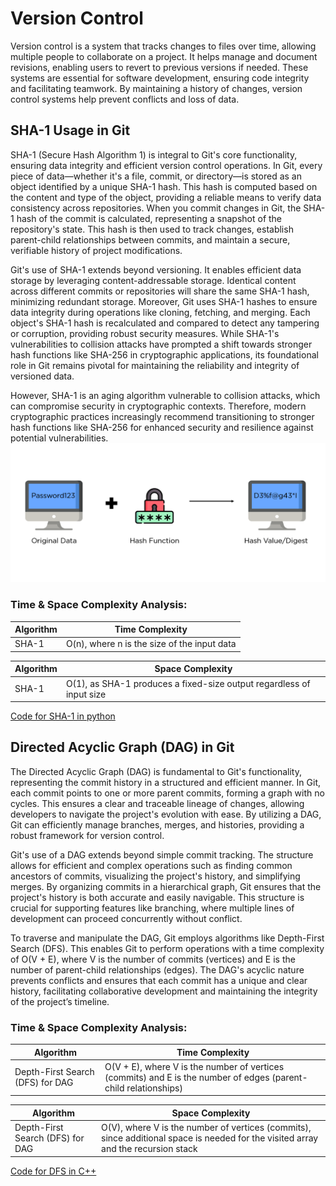 # Version Control

Version control is a system that tracks changes to files over time, allowing multiple people to collaborate on a project. It helps manage and document revisions, enabling users to revert to previous versions if needed.
These systems are essential for software development, ensuring code integrity and facilitating teamwork. By maintaining a history of changes, version control systems help prevent conflicts and loss of data.

## SHA-1 Usage in Git

SHA-1 (Secure Hash Algorithm 1) is integral to Git's core functionality, ensuring data integrity and efficient version control operations. In Git, every piece of data—whether it's a file, commit, or directory—is stored as an object identified by a unique SHA-1 hash. This hash is computed based on the content and type of the object, providing a reliable means to verify data consistency across repositories. When you commit changes in Git, the SHA-1 hash of the commit is calculated, representing a snapshot of the repository's state. This hash is then used to track changes, establish parent-child relationships between commits, and maintain a secure, verifiable history of project modifications.

Git's use of SHA-1 extends beyond versioning. It enables efficient data storage by leveraging content-addressable storage. Identical content across different commits or repositories will share the same SHA-1 hash, minimizing redundant storage. Moreover, Git uses SHA-1 hashes to ensure data integrity during operations like cloning, fetching, and merging. Each object's SHA-1 hash is recalculated and compared to detect any tampering or corruption, providing robust security measures. While SHA-1's vulnerabilities to collision attacks have prompted a shift towards stronger hash functions like SHA-256 in cryptographic applications, its foundational role in Git remains pivotal for maintaining the reliability and integrity of versioned data.

However, SHA-1 is an aging algorithm vulnerable to collision attacks, which can compromise security in cryptographic contexts. Therefore, modern cryptographic practices increasingly recommend transitioning to stronger hash functions like SHA-256 for enhanced security and resilience against potential vulnerabilities.
![](./Images/hashing.png)

### Time & Space Complexity Analysis:

| Algorithm | Time Complexity |
|-----------|-----------------|
| SHA-1 | O(n), where n is the size of the input data |

| Algorithm | Space Complexity |
|-----------|------------------|
| SHA-1  | O(1), as SHA-1 produces a fixed-size output regardless of input size |

[Code for SHA-1 in python](../codes/sha_1.py)


## Directed Acyclic Graph (DAG) in Git

The Directed Acyclic Graph (DAG) is fundamental to Git's functionality, representing the commit history in a structured and efficient manner. In Git, each commit points to one or more parent commits, forming a graph with no cycles. This ensures a clear and traceable lineage of changes, allowing developers to navigate the project's evolution with ease. By utilizing a DAG, Git can efficiently manage branches, merges, and histories, providing a robust framework for version control.

Git's use of a DAG extends beyond simple commit tracking. The structure allows for efficient and complex operations such as finding common ancestors of commits, visualizing the project's history, and simplifying merges. By organizing commits in a hierarchical graph, Git ensures that the project's history is both accurate and easily navigable. This structure is crucial for supporting features like branching, where multiple lines of development can proceed concurrently without conflict.

To traverse and manipulate the DAG, Git employs algorithms like Depth-First Search (DFS). This enables Git to perform operations with a time complexity of O(V + E), where V is the number of commits (vertices) and E is the number of parent-child relationships (edges). The DAG's acyclic nature prevents conflicts and ensures that each commit has a unique and clear history, facilitating collaborative development and maintaining the integrity of the project’s timeline.

### Time & Space Complexity Analysis:

| Algorithm | Time Complexity |
|-----------|-----------------|
| Depth-First Search (DFS) for DAG | O(V + E), where V is the number of vertices (commits) and E is the number of edges (parent-child relationships)|

| Algorithm | Space Complexity |
|-----------|------------------|
|Depth-First Search (DFS) for DAG| O(V), where V is the number of vertices (commits), since additional space is needed for the visited array and the recursion stack |

[Code for DFS in C++](../codes/DFS.cpp)